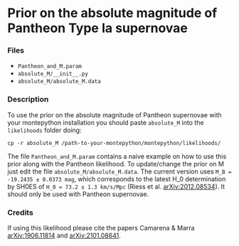 # Prior on the absolute magnitude of Pantheon Type Ia supernovae

### Files

   - `Pantheon_and_M.param`
   - `absolute_M/__init__.py`
   - `absolute_M/absolute_M.data`

### Description
To use the prior on the absolute magnitude of Pantheon supernovae with your montepython installation you should paste `absolute_M` into the `likelihoods` folder doing:
```
cp -r absolute_M /path-to-your-montepython/montepython/likelihoods/

```
The file `Pantheon_and_M.param` contains a naive example on how to use this prior along with the Pantheon likelihood. To update/change the prior on M just edit the file `absolute_M/absolute_M.data`. The current version uses `M_B = -19.2435 ± 0.0373 mag`, which corresponds to the latest H_0 determination by SH0ES of `H_0 = 73.2 ± 1.3 km/s/Mpc` (Riess et al. [arXiv:2012.08534](https://arxiv.org/abs/2012.08534)). It should only be used with Pantheon supernovae. 

### Credits
If using this likelihood please cite the papers Camarena & Marra [arXiv:1906.11814](https://arxiv.org/abs/1906.11814) and [arXiv:2101.08641](https://arxiv.org/abs/2101.08641).

